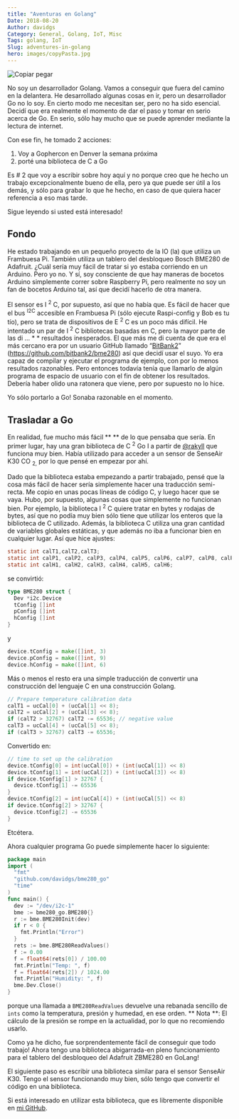 ```yaml
---
title: "Aventuras en Golang"
Date: 2018-08-20
Author: davidgs
Category: General, Golang, IoT, Misc
Tags: golang, IoT
Slug: adventures-in-golang
hero: images/copyPasta.jpg
---
```


![Copiar pegar](/posts/category/programming/images/copyPasta.jpg)

No soy un desarrollador Golang. Vamos a conseguir que fuera del camino en la delantera. He desarrollado algunas cosas en ir, pero un desarrollador Go no lo soy. En cierto modo me necesitan ser, pero no ha sido esencial. Decidí que era realmente el momento de dar el paso y tomar en serio acerca de Go. En serio, sólo hay mucho que se puede aprender mediante la lectura de internet.

Con ese fin, he tomado 2 acciones:

1. Voy a Gophercon en Denver la semana próxima
2. porté una biblioteca de C a Go

Es # 2 que voy a escribir sobre hoy aquí y no porque creo que he hecho un trabajo excepcionalmente bueno de ella, pero ya que puede ser útil a los demás, y sólo para grabar lo que he hecho, en caso de que quiera hacer referencia a eso mas tarde.

Sigue leyendo si usted está interesado!

## Fondo

He estado trabajando en un pequeño proyecto de la IO (la) que utiliza un Frambuesa Pi. También utiliza un tablero del desbloqueo Bosch BME280 de Adafruit. ¿Cuál sería muy fácil de tratar si yo estaba corriendo en un Arduino. Pero yo no. Y sí, soy consciente de que hay maneras de bocetos Arduino simplemente correr sobre Raspberry Pi, pero realmente no soy un fan de bocetos Arduino tal, así que decidí hacerlo de otra manera.

El sensor es I <sup>2</sup> C, por supuesto, así que no había que. Es fácil de hacer que el bus <sup>I2C</sup> accesible en Frambuesa Pi (sólo ejecute Raspi-config y Bob es tu tío), pero se trata de dispositivos de E <sup>2</sup> C es un poco más difícil. He intentado un par de I <sup>2</sup> C bibliotecas basadas en C, pero la mayor parte de las di ... * * resultados inesperados. El que más me di cuenta de que era el más cercano era por un usuario GitHub llamado “[BitBank2](https://github.com/bitbank2)” (https://github.com/bitbank2/bme280) así que decidí usar el suyo. Yo era capaz de compilar y ejecutar el programa de ejemplo, con por lo menos resultados razonables. Pero entonces todavía tenía que llamarlo de algún programa de espacio de usuario con el fin de obtener los resultados. Debería haber olido una ratonera que viene, pero por supuesto no lo hice.

Yo sólo portarlo a Go! Sonaba razonable en el momento.

## Trasladar a Go

En realidad, fue mucho más fácil ** ** de lo que pensaba que sería. En primer lugar, hay una gran biblioteca de C <sup>2</sup> Go I a partir de [@rakyll](https://twitter.com/rakyll) que funciona muy bien. Había utilizado para acceder a un sensor de SenseAir K30 CO <sub>2,</sub> por lo que pensé en empezar por ahí.

Dado que la biblioteca estaba empezando a partir trabajado, pensé que la cosa más fácil de hacer sería simplemente hacer una traducción semi-recta. Me copio en unas pocas líneas de código C, y luego hacer que se vaya. Hubo, por supuesto, algunas cosas que simplemente no funcionan bien. Por ejemplo, la biblioteca I <sup>2</sup> C quiere tratar en bytes y rodajas de bytes, así que no podía muy bien sólo tiene que utilizar los enteros que la biblioteca de C utilizado. Además, la biblioteca C utiliza una gran cantidad de variables globales estáticas, y que además no iba a funcionar bien en cualquier lugar. Así que hice ajustes:

```c
static int calT1,calT2,calT3;
static int calP1, calP2, calP3, calP4, calP5, calP6, calP7, calP8, calP9;
static int calH1, calH2, calH3, calH4, calH5, calH6;
```

se convirtió:

```go
type BME280 struct {
  Dev *i2c.Device
  tConfig []int
  pConfig []int
  hConfig []int
}
```

y

```go
device.tConfig = make([]int, 3)
device.pConfig = make([]int, 9)
device.hConfig = make([]int, 6)
```

Más o menos el resto era una simple traducción de convertir una construcción del lenguaje C en una construcción Golang.

```c
// Prepare temperature calibration data
calT1 = ucCal[0] + (ucCal[1] << 8);
calT2 = ucCal[2] + (ucCal[3] << 8);
if (calT2 > 32767) calT2 -= 65536; // negative value
calT3 = ucCal[4] + (ucCal[5] << 8);
if (calT3 > 32767) calT3 -= 65536;
```

Convertido en:

```go
// time to set up the calibration
device.tConfig[0] = int(ucCal[0]) + (int(ucCal[1]) << 8)
device.tConfig[1] = int(ucCal[2]) + (int(ucCal[3]) << 8)
if device.tConfig[1] > 32767 {
  device.tConfig[1] -= 65536
}
device.tConfig[2] = int(ucCal[4]) + (int(ucCal[5]) << 8)
if device.tConfig[2] > 32767 {
  device.tConfig[2] -= 65536
}
```

Etcétera.

Ahora cualquier programa Go puede simplemente hacer lo siguiente:

```go
package main
import (
  "fmt"
  "github.com/davidgs/bme280_go"
  "time"
)
func main() {
  dev := "/dev/i2c-1"
  bme := bme280_go.BME280{}
  r := bme.BME280Init(dev)
  if r < 0 {
    fmt.Println("Error")
  }
  rets := bme.BME280ReadValues()
  f := 0.00
  f = float64(rets[0]) / 100.00
  fmt.Println("Temp: ", f)
  f = float64(rets[2]) / 1024.00
  fmt.Println("Humidity: ", f)
  bme.Dev.Close()
}
```

porque una llamada a `BME280ReadValues` devuelve una rebanada sencillo de` ints` como la temperatura, presión y humedad, en ese orden. ** Nota **: El cálculo de la presión se rompe en la actualidad, por lo que no recomiendo usarlo.

Como ya he dicho, fue sorprendentemente fácil de conseguir que todo trabajo! Ahora tengo una biblioteca abigarrada-en pleno funcionamiento para el tablero del desbloqueo del Adafruit ZBME280 en GoLang!

El siguiente paso es escribir una biblioteca similar para el sensor SenseAir K30. Tengo el sensor funcionando muy bien, sólo tengo que convertir el código en una biblioteca.

Si está interesado en utilizar esta biblioteca, que es libremente disponible en [mi GitHub](https://github.com/davidgs).
